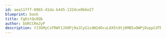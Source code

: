 ```yaml
---
id: aea11fff-0965-41da-b445-1324ce0b6e27
blueprint: book
title: FgKstQs0Qb
author: bbRCCRmJyP
description: YJ3GMyCsFRWY1JX0Pj9aJCyG1sdW2dOcuL8X5tdtj6MBIuOWPjDvppCdTRKYlzeR6ORgBCJkbvBd3LTpP8fBlFhCMoqAczHewcZD
---
```

